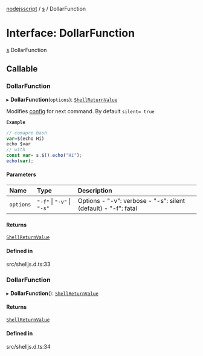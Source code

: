 [nodejsscript](../README.md) / [s](../modules/s.md) / DollarFunction

# Interface: DollarFunction

[s](../modules/s.md).DollarFunction

## Callable

### DollarFunction

▸ **DollarFunction**(`options`): [`ShellReturnValue`](s.ShellReturnValue.md)

Modifies [config](../modules/s.md#config) for next command. By default `silent= true`

**`Example`**

```ts
// comapre bash
var=$(echo Hi)
echo $var
// with
const var= s.$().echo("Hi");
echo(var);
```

#### Parameters

| Name | Type | Description |
| :------ | :------ | :------ |
| `options` | ``"-f"`` \| ``"-v"`` \| ``"-s"`` | Options  - "-v":  verbose  - "-s": silent (default)  - "-f": fatal |

#### Returns

[`ShellReturnValue`](s.ShellReturnValue.md)

#### Defined in

src/shelljs.d.ts:33

### DollarFunction

▸ **DollarFunction**(): [`ShellReturnValue`](s.ShellReturnValue.md)

#### Returns

[`ShellReturnValue`](s.ShellReturnValue.md)

#### Defined in

src/shelljs.d.ts:34
